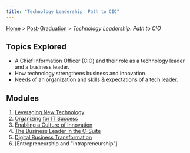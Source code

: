 ```yaml
---
title: "Technology Leadership: Path to CIO"
---
```


[Home](../../index.md) > [Post-Graduation](../index.md) > _Technology Leadership: Path to CIO_

## Topics Explored

- A Chief Information Officer (CIO) and their role as a technology leader and a business leader.
- How technology strengthens business and innovation.
- Needs of an organization and skills & expectations of a tech leader.

## Modules

1. [Leveraging New Technology](Module-1/index.md)
2. [Organizing for IT Success](Module-2/index.md)
3. [Enabling a Culture of Innovation](Module-3/index.md)
4. [The Business Leader in the C-Suite](Module-4/index.md)
5. [Digital Business Transformation](Module-5/index.md)
6. [Entrepreneurship and "Intrapreneurship"]

